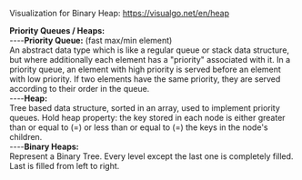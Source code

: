 Visualization for Binary Heap: https://visualgo.net/en/heap

<b>Priority Queues / Heaps:</b><br/>
----<b>Priority Queue:</b> (fast max/min element)<br/>
An abstract data type which is like a regular queue or stack data structure, but where additionally each element has a "priority" associated with it. In a priority queue, an element with high priority is served before an element with low priority. 
If two elements have the same priority, they are served according to their order in the queue.<br/>
----<b>Heap:</b> <br/> 
Tree based data structure, sorted in an array, used to implement priority queues. Hold heap property: the key stored in each node is either greater than or equal to (=) or less than or equal to (=) the keys in the node's children.<br/>
----<b>Binary Heaps:</b><br/>
Represent a Binary Tree. Every level except the last one is completely filled. Last is filled from left to right.<br/>
